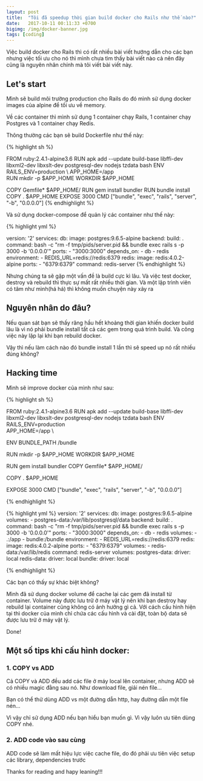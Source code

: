 ```yaml
---
layout: post
title:  "Tôi đã speedup thời gian build docker cho Rails như thế nào?"
date:   2017-10-11 00:11:33 +0700
bigimg: /img/docker-banner.jpg
tags: [coding]
---
```

Việc build docker cho Rails thì có rất nhiều bài viết hướng dẫn cho các bạn nhưng việc tối ưu cho nó thì mình chưa tìm thấy bài viết nào cả nên đây cũng là nguyên nhân chính mà tôi viết bài viết này.

## Let's start

Mình sẽ build môi trường production cho Rails do đó mình sử dụng docker images của alpine để tối ưu về memory.

Về các container thì mình sử dụng 1 container chạy Rails, 1 container chạy Postgres và 1 container chạy Redis.

Thông thường các bạn sẽ build Dockerfile như thế này:

{% highlight sh %}

FROM ruby:2.4.1-alpine3.6
RUN apk add --update build-base libffi-dev libxml2-dev libxslt-dev postgresql-dev nodejs tzdata bash
ENV RAILS_ENV=production \ APP_HOME=/app \
RUN mkdir -p $APP_HOME
WORKDIR $APP_HOME

COPY Gemfile* $APP_HOME/
RUN gem install bundler
RUN bundle install
COPY . $APP_HOME
EXPOSE 3000
CMD ["bundle", "exec", "rails", "server", "-b", "0.0.0.0"]
{% endhighlight %}

Và sử dụng docker-compose để quản lý các container như thế này:

{% highlight yml %}

version: '2'
services:
  db:
    image: postgres:9.6.5-alpine
  backend:
    build: .
    command: bash -c "rm -f tmp/pids/server.pid && bundle exec rails s -p 3000 -b '0.0.0.0'"
    ports:
      - "3000:3000"
    depends_on:
      - db
      - redis
    environment:
      - REDIS_URL=redis://redis:6379
    redis: 
      image: redis:4.0.2-alpine
    ports:
      - "6379:6379"
    command: redis-server
{% endhighlight %}

Nhưng chúng ta sẽ gặp một vấn đề là build cực kì lâu. Và việc test docker, destroy và rebuild thì thực sự mất rất nhiều thời gian. Và một lập trình viên có tâm như mình(há há) thì không muốn chuyện này xảy ra

## Nguyên nhân do đâu?

Nếu quan sát bạn sẽ thấy răng hầu hết khoảng thời gian khiến docker build lâu là vì nó phải bundle install tất cả các gem trong quá trình build. Và công việc này lặp lại khi bạn rebuild docker.

Vậy thì nếu làm cách nào đó bundle install 1 lần thì sẽ speed up nó rất nhiều đúng không?

## Hacking time
Mình sẽ improve docker của mình như sau:

{% highlight sh %}

FROM ruby:2.4.1-alpine3.6 
RUN apk add --update build-base libffi-dev libxml2-dev libxslt-dev postgresql-dev nodejs tzdata bash 
ENV RAILS_ENV=production \
    APP_HOME=/app \

ENV BUNDLE_PATH /bundle 

RUN mkdir -p $APP_HOME 
WORKDIR $APP_HOME 

RUN gem install bundler 
COPY Gemfile* $APP_HOME/ 

COPY . $APP_HOME

EXPOSE 3000
CMD ["bundle", "exec", "rails", "server", "-b", "0.0.0.0"]

{% endhighlight %}

{% highlight yml %}
version: '2' 
services: 
  db: 
    image: postgres:9.6.5-alpine 
    volumes: 
      - postgres-data:/var/lib/postgresql/data 
    backend: build: . 
    command: bash -c "rm -f tmp/pids/server.pid && bundle exec rails s -p 3000 -b '0.0.0.0'" 
    ports: - "3000:3000" 
    depends_on: 
      - db 
      - redis 
    volumes: 
      - .:/app 
      - bundle:/bundle 
    environment: 
      - REDIS_URL=redis://redis:6379 
    redis: 
      image: redis:4.0.2-alpine 
      ports: 
        - "6379:6379" 
      volumes: 
        - redis-data:/var/lib/redis 
      command: redis-server 
volumes: 
  postgres-data: 
    driver: local 
  redis-data: 
    driver: local 
  bundle: 
    driver: local

{% endhighlight %}

Các bạn có thấy sự khác biệt không?

Mình đã sử dụng docker volume để cache lại các gem đã install từ container. Volume này được lưu trữ ở máy vật lý nên khi bạn destroy hay rebuild lại container cũng không có ảnh hưởng gì cả. Với cách cấu hình hiện tại thì docker của mình chỉ chứa các cấu hình và cài đặt, toàn bộ data sẽ được lưu trữ ở máy vật lý.

Done!


## Một số tips khi cấu hình docker:

### 1. COPY vs ADD

Cả COPY và ADD đều add các file ở máy local lên container, nhưng ADD sẽ có nhiều magic đằng sau nó. Như download file, giải nén file...

Bạn có thể thử dùng ADD vs một đường dẫn http, hay đường dẫn một file nén...

Vì vậy chỉ sử dụng ADD nếu bạn hiểu bạn muốn gì. Vì vậy luôn ưu tiên dùng COPY nhé.

### 2. ADD code vào sau cùng

ADD code sẽ làm mất hiệu lực việc cache file, do đó phải ưu tiên việc setup các library, dependencies trước

Thanks for reading and hapy leaning!!!

